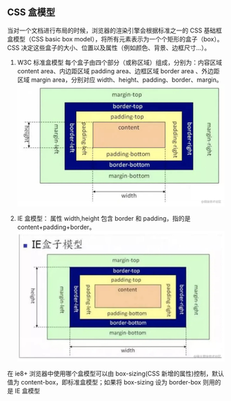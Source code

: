 ## CSS 盒模型

当对一个文档进行布局的时候，浏览器的渲染引擎会根据标准之一的 CSS 基础框盒模型（CSS basic box model），将所有元素表示为一个个矩形的盒子（box）。CSS 决定这些盒子的大小、位置以及属性（例如颜色、背景、边框尺寸…）。

1. W3C 标准盒模型
   每个盒子由四个部分（或称区域）组成，分别为：内容区域 content area、内边距区域 padding area、边框区域 border area 、外边距区域 margin area，分别对应 width、height、padding、border、margin。
   <img src="./images/content-box.jpg" />

2. IE 盒模型：
   属性 width,height 包含 border 和 padding，指的是 content+padding+border。
   <img src="./images/boder-box.jpg" />

在 ie8+ 浏览器中使用哪个盒模型可以由 box-sizing(CSS 新增的属性)控制，默认值为 content-box，即标准盒模型；如果将 box-sizing 设为 border-box 则用的是 IE 盒模型
